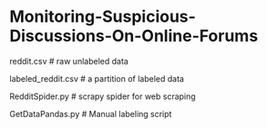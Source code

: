 # Monitoring-Suspicious-Discussions-On-Online-Forums

reddit.csv # raw unlabeled data

labeled_reddit.csv # a partition of labeled data

RedditSpider.py # scrapy spider for web scraping

GetDataPandas.py # Manual labeling script

